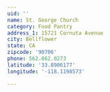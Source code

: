 ```yaml
---
uid: ''
name: St. George Church
category: Food Pantry
address_1: 15721 Cornuta Avenue
city: Bellflower
state: CA
zipcode: '90706'
phone: 562.862.0273
latitude: '33.8906177'
longitude: '-118.1198573'

---
```

